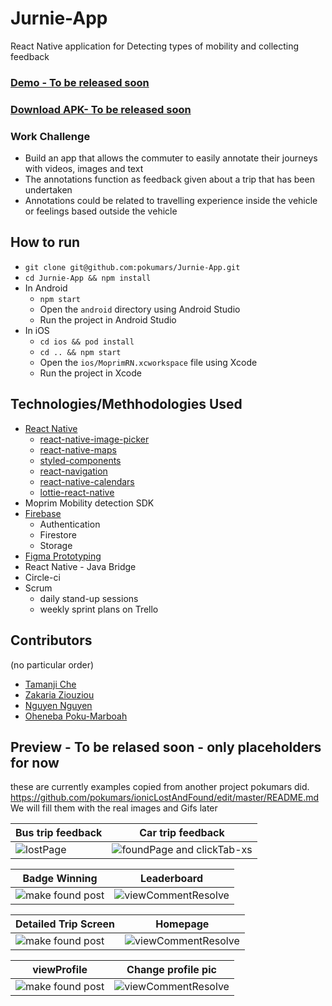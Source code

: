 # Jurnie-App
React Native application for Detecting types of mobility and collecting feedback

### [Demo - To be released soon]()
### [Download APK- To be released soon]()

### Work Challenge
- Build an app that allows the commuter to easily annotate their journeys with
videos, images and text
- The annotations function as feedback given about a trip that has been undertaken
- Annotations could be related to travelling experience inside the vehicle or
feelings based outside the vehicle

## How to run
- ```git clone git@github.com:pokumars/Jurnie-App.git```
- ```cd Jurnie-App && npm install```
- In Android
  - ```npm start```
  - Open the `android` directory using Android Studio
  - Run the project in Android Studio
- In iOS
  - ```cd ios && pod install```
  - ```cd .. && npm start```
  - Open the `ios/MoprimRN.xcworkspace` file using Xcode
  - Run the project in Xcode

## Technologies/Methhodologies Used
- [React Native](https://reactnative.dev)
  - [react-native-image-picker](https://github.com/react-native-image-picker/react-native-image-picker)
  - [react-native-maps](https://github.com/react-native-maps/react-native-maps)
  - [styled-components](https://styled-components.com)
  - [react-navigation](https://reactnavigation.org)
  - [react-native-calendars](https://github.com/wix/react-native-calendars)
  - [lottie-react-native](https://github.com/lottie-react-native/lottie-react-native)
- Moprim Mobility detection SDK
- [Firebase](https://rnfirebase.io)
  - Authentication
  - Firestore
  - Storage
- [Figma Prototyping](https://www.figma.com)
- React Native - Java Bridge
- Circle-ci
- Scrum
  - daily stand-up sessions
  - weekly sprint plans on Trello

## Contributors
(no particular order)
 - [Tamanji Che](https://github.com/ambeche)
 - [Zakaria Ziouziou](https://github.com/zakariazaim17)
 - [Nguyen Nguyen](https://github.com/staham-punosmobile)
 - [Oheneba Poku-Marboah](https://github.com/pokumars)


 ## Preview - To be relased soon - only placeholders for now
these are currently examples copied from another project pokumars did.
https://github.com/pokumars/ionicLostAndFound/edit/master/README.md 
 We will fill them with the real images and Gifs later

| Bus trip feedback   | Car trip feedback |
|------------|-------------| 
|  ![lostPage](https://user-images.githubusercontent.com/33485810/54476648-7ae0c580-4808-11e9-98bd-ad925f77e0fb.gif)|![foundPage and clickTab-xs](https://user-images.githubusercontent.com/33485810/54476652-91871c80-4808-11e9-9483-88269a83f3d7.gif) |

| Badge Winning | Leaderboard |
|------------|-------------| 
|  ![make found post](https://user-images.githubusercontent.com/33485810/54476654-9d72de80-4808-11e9-8318-3768342ffb3f.gif) | ![viewCommentResolve](https://user-images.githubusercontent.com/33485810/54476684-f93d6780-4808-11e9-9889-04cd49e891d5.gif) |

| Detailed Trip Screen| Homepage |
|------------|-------------| 
|  ![make found post](https://user-images.githubusercontent.com/33485810/54476654-9d72de80-4808-11e9-8318-3768342ffb3f.gif) | ![viewCommentResolve](https://user-images.githubusercontent.com/33485810/54476684-f93d6780-4808-11e9-9889-04cd49e891d5.gif) |

| viewProfile| Change profile pic |
|------------|-------------| 
|  ![make found post](https://user-images.githubusercontent.com/33485810/54476654-9d72de80-4808-11e9-8318-3768342ffb3f.gif) | ![viewCommentResolve](https://user-images.githubusercontent.com/33485810/54476684-f93d6780-4808-11e9-9889-04cd49e891d5.gif) |

